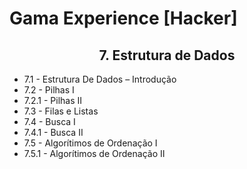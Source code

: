 # Gama Experience [Hacker]

<h2 align="center">7. Estrutura de Dados</h2>

- 7.1 - Estrutura De Dados – Introdução
- 7.2 - Pilhas I
- 7.2.1 - Pilhas II
- 7.3 - Filas e Listas
- 7.4 - Busca I
- 7.4.1 - Busca II
- 7.5 - Algorítimos de Ordenação I
- 7.5.1 - Algorítimos de Ordenação II